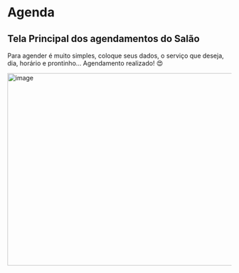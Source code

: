 # Agenda

## Tela Principal dos agendamentos do Salão

Para agender é muito simples, coloque seus dados, o serviço que deseja, dia, horário e prontinho... Agendamento realizado! 😍

<img width="946" height="433" alt="image" src="https://github.com/user-attachments/assets/3c0fddee-4caa-4889-a1fc-d0fe457fc215" />

